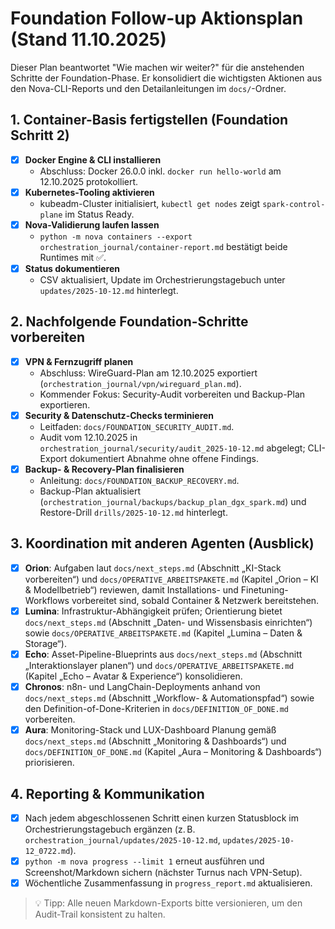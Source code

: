 # Foundation Follow-up Aktionsplan (Stand 11.10.2025)

Dieser Plan beantwortet "Wie machen wir weiter?" für die anstehenden Schritte der Foundation-Phase. Er konsolidiert die wichtigsten Aktionen aus den Nova-CLI-Reports und den Detailanleitungen im `docs/`-Ordner.

## 1. Container-Basis fertigstellen (Foundation Schritt 2)

- [x] **Docker Engine & CLI installieren**
  - Abschluss: Docker 26.0.0 inkl. `docker run hello-world` am 12.10.2025 protokolliert.
- [x] **Kubernetes-Tooling aktivieren**
  - kubeadm-Cluster initialisiert, `kubectl get nodes` zeigt `spark-control-plane` im Status Ready.
- [x] **Nova-Validierung laufen lassen**
  - `python -m nova containers --export orchestration_journal/container-report.md` bestätigt beide Runtimes mit ✅.
- [x] **Status dokumentieren**
  - CSV aktualisiert, Update im Orchestrierungstagebuch unter `updates/2025-10-12.md` hinterlegt.

## 2. Nachfolgende Foundation-Schritte vorbereiten

- [x] **VPN & Fernzugriff planen**
  - Abschluss: WireGuard-Plan am 12.10.2025 exportiert (`orchestration_journal/vpn/wireguard_plan.md`).
  - Kommender Fokus: Security-Audit vorbereiten und Backup-Plan exportieren.
- [x] **Security & Datenschutz-Checks terminieren**
  - Leitfaden: `docs/FOUNDATION_SECURITY_AUDIT.md`.
  - Audit vom 12.10.2025 in `orchestration_journal/security/audit_2025-10-12.md` abgelegt; CLI-Export dokumentiert Abnahme ohne offene Findings.
- [x] **Backup- & Recovery-Plan finalisieren**
  - Anleitung: `docs/FOUNDATION_BACKUP_RECOVERY.md`.
  - Backup-Plan aktualisiert (`orchestration_journal/backups/backup_plan_dgx_spark.md`) und Restore-Drill `drills/2025-10-12.md` hinterlegt.

## 3. Koordination mit anderen Agenten (Ausblick)

- [x] **Orion**: Aufgaben laut `docs/next_steps.md` (Abschnitt „KI-Stack vorbereiten“) und `docs/OPERATIVE_ARBEITSPAKETE.md` (Kapitel „Orion – KI & Modellbetrieb“) reviewen, damit Installations- und Finetuning-Workflows vorbereitet sind, sobald Container & Netzwerk bereitstehen.
- [x] **Lumina**: Infrastruktur-Abhängigkeit prüfen; Orientierung bietet `docs/next_steps.md` (Abschnitt „Daten- und Wissensbasis einrichten“) sowie `docs/OPERATIVE_ARBEITSPAKETE.md` (Kapitel „Lumina – Daten & Storage“).
- [x] **Echo**: Asset-Pipeline-Blueprints aus `docs/next_steps.md` (Abschnitt „Interaktionslayer planen“) und `docs/OPERATIVE_ARBEITSPAKETE.md` (Kapitel „Echo – Avatar & Experience“) konsolidieren.
- [x] **Chronos**: n8n- und LangChain-Deployments anhand von `docs/next_steps.md` (Abschnitt „Workflow- & Automationspfad“) sowie den Definition-of-Done-Kriterien in `docs/DEFINITION_OF_DONE.md` vorbereiten.
- [x] **Aura**: Monitoring-Stack und LUX-Dashboard Planung gemäß `docs/next_steps.md` (Abschnitt „Monitoring & Dashboards“) und `docs/DEFINITION_OF_DONE.md` (Kapitel „Aura – Monitoring & Dashboards“) priorisieren.

## 4. Reporting & Kommunikation

- [x] Nach jedem abgeschlossenen Schritt einen kurzen Statusblock im Orchestrierungstagebuch ergänzen (z. B. `orchestration_journal/updates/2025-10-12.md`, `updates/2025-10-12_0722.md`).
- [x] `python -m nova progress --limit 1` erneut ausführen und Screenshot/Markdown sichern (nächster Turnus nach VPN-Setup).
- [x] Wöchentliche Zusammenfassung in `progress_report.md` aktualisieren.

> 💡 Tipp: Alle neuen Markdown-Exports bitte versionieren, um den Audit-Trail konsistent zu halten.

